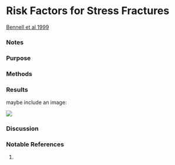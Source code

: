 # Risk Factors for Stress Fractures
[Bennell et al 1999](../References/Bennell1999Risk.pdf)

### Notes

### Purpose

### Methods

### Results
maybe include an image:

![](path/to/image.png)

### Discussion

### Notable References
1. 